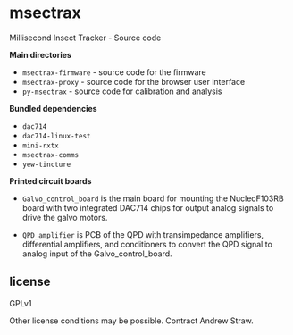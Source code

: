 # msectrax

Millisecond Insect Tracker - Source code

**Main directories**
- `msectrax-firmware` - source code for the firmware
- `msectrax-proxy` - source code for the browser user interface
- `py-msectrax` - source code for calibration and analysis

**Bundled dependencies**

- `dac714`
- `dac714-linux-test`
- `mini-rxtx`
- `msectrax-comms`
- `yew-tincture`

**Printed circuit boards**

- `Galvo_control_board` is the main board for mounting the NucleoF103RB board
  with two integrated DAC714 chips for output analog signals to drive the
  galvo motors.

- `QPD_amplifier` is PCB of the QPD with transimpedance amplifiers, differential
  amplifiers, and conditioners to convert the QPD signal to analog input of the
  Galvo_control_board.

## license

GPLv1

Other license conditions may be possible. Contract Andrew Straw.
